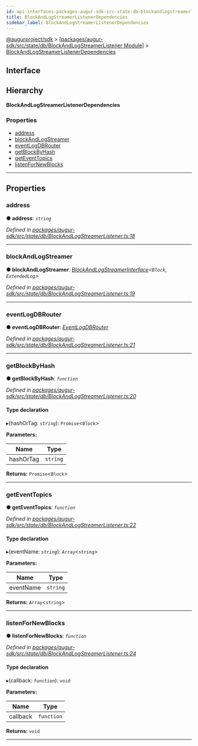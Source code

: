 ```yaml
---
id: api-interfaces-packages-augur-sdk-src-state-db-blockandlogstreamerlistener-blockandlogstreamerlistenerdependencies
title: BlockAndLogStreamerListenerDependencies
sidebar_label: BlockAndLogStreamerListenerDependencies
---
```


[@augurproject/sdk](api-readme.md) > [[packages/augur-sdk/src/state/db/BlockAndLogStreamerListener Module]](api-modules-packages-augur-sdk-src-state-db-blockandlogstreamerlistener-module.md) > [BlockAndLogStreamerListenerDependencies](api-interfaces-packages-augur-sdk-src-state-db-blockandlogstreamerlistener-blockandlogstreamerlistenerdependencies.md)

## Interface

## Hierarchy

**BlockAndLogStreamerListenerDependencies**

### Properties

* [address](api-interfaces-packages-augur-sdk-src-state-db-blockandlogstreamerlistener-blockandlogstreamerlistenerdependencies.md#address)
* [blockAndLogStreamer](api-interfaces-packages-augur-sdk-src-state-db-blockandlogstreamerlistener-blockandlogstreamerlistenerdependencies.md#blockandlogstreamer)
* [eventLogDBRouter](api-interfaces-packages-augur-sdk-src-state-db-blockandlogstreamerlistener-blockandlogstreamerlistenerdependencies.md#eventlogdbrouter)
* [getBlockByHash](api-interfaces-packages-augur-sdk-src-state-db-blockandlogstreamerlistener-blockandlogstreamerlistenerdependencies.md#getblockbyhash)
* [getEventTopics](api-interfaces-packages-augur-sdk-src-state-db-blockandlogstreamerlistener-blockandlogstreamerlistenerdependencies.md#geteventtopics)
* [listenForNewBlocks](api-interfaces-packages-augur-sdk-src-state-db-blockandlogstreamerlistener-blockandlogstreamerlistenerdependencies.md#listenfornewblocks)

---

## Properties

<a id="address"></a>

###  address

**● address**: *`string`*

*Defined in [packages/augur-sdk/src/state/db/BlockAndLogStreamerListener.ts:18](https://github.com/AugurProject/augur/blob/27cf7214d2/packages/augur-sdk/src/state/db/BlockAndLogStreamerListener.ts#L18)*

___
<a id="blockandlogstreamer"></a>

###  blockAndLogStreamer

**● blockAndLogStreamer**: *[BlockAndLogStreamerInterface](api-interfaces-packages-augur-sdk-src-state-db-blockandlogstreamerlistener-blockandlogstreamerinterface.md)<`Block`, `ExtendedLog`>*

*Defined in [packages/augur-sdk/src/state/db/BlockAndLogStreamerListener.ts:19](https://github.com/AugurProject/augur/blob/27cf7214d2/packages/augur-sdk/src/state/db/BlockAndLogStreamerListener.ts#L19)*

___
<a id="eventlogdbrouter"></a>

###  eventLogDBRouter

**● eventLogDBRouter**: *[EventLogDBRouter](api-classes-packages-augur-sdk-src-state-db-eventlogdbrouter-eventlogdbrouter.md)*

*Defined in [packages/augur-sdk/src/state/db/BlockAndLogStreamerListener.ts:21](https://github.com/AugurProject/augur/blob/27cf7214d2/packages/augur-sdk/src/state/db/BlockAndLogStreamerListener.ts#L21)*

___
<a id="getblockbyhash"></a>

###  getBlockByHash

**● getBlockByHash**: *`function`*

*Defined in [packages/augur-sdk/src/state/db/BlockAndLogStreamerListener.ts:20](https://github.com/AugurProject/augur/blob/27cf7214d2/packages/augur-sdk/src/state/db/BlockAndLogStreamerListener.ts#L20)*

#### Type declaration
▸(hashOrTag: *`string`*): `Promise`<`Block`>

**Parameters:**

| Name | Type |
| ------ | ------ |
| hashOrTag | `string` |

**Returns:** `Promise`<`Block`>

___
<a id="geteventtopics"></a>

###  getEventTopics

**● getEventTopics**: *`function`*

*Defined in [packages/augur-sdk/src/state/db/BlockAndLogStreamerListener.ts:22](https://github.com/AugurProject/augur/blob/27cf7214d2/packages/augur-sdk/src/state/db/BlockAndLogStreamerListener.ts#L22)*

#### Type declaration
▸(eventName: *`string`*): `Array`<`string`>

**Parameters:**

| Name | Type |
| ------ | ------ |
| eventName | `string` |

**Returns:** `Array`<`string`>

___
<a id="listenfornewblocks"></a>

###  listenForNewBlocks

**● listenForNewBlocks**: *`function`*

*Defined in [packages/augur-sdk/src/state/db/BlockAndLogStreamerListener.ts:24](https://github.com/AugurProject/augur/blob/27cf7214d2/packages/augur-sdk/src/state/db/BlockAndLogStreamerListener.ts#L24)*

#### Type declaration
▸(callback: *`function`*): `void`

**Parameters:**

| Name | Type |
| ------ | ------ |
| callback | `function` |

**Returns:** `void`

___

